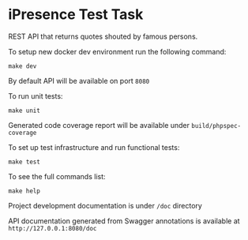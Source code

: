 # iPresence Test Task

REST API that returns quotes shouted by famous persons.

To setup new docker dev environment run the following command:
```
make dev
```
By default API will be available on port `8080`

To run unit tests:
```
make unit
```
Generated code coverage report will be available under `build/phpspec-coverage`

To set up test infrastructure and run functional tests:
```
make test
```

To see the full commands list:
```
make help
```

Project development documentation is under `/doc` directory

API documentation generated from Swagger annotations is available at `http://127.0.0.1:8080/doc`